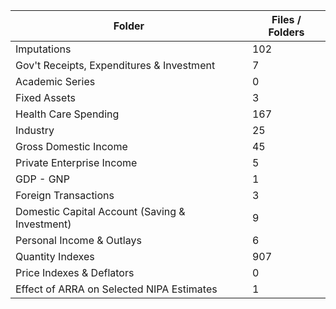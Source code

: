 | Folder                                         |   Files / Folders |
|------------------------------------------------|-------------------|
| Imputations                                    |               102 |
| Gov't Receipts, Expenditures & Investment      |                 7 |
| Academic Series                                |                 0 |
| Fixed Assets                                   |                 3 |
| Health Care Spending                           |               167 |
| Industry                                       |                25 |
| Gross Domestic Income                          |                45 |
| Private Enterprise Income                      |                 5 |
| GDP - GNP                                      |                 1 |
| Foreign Transactions                           |                 3 |
| Domestic Capital Account (Saving & Investment) |                 9 |
| Personal Income & Outlays                      |                 6 |
| Quantity Indexes                               |               907 |
| Price Indexes & Deflators                      |                 0 |
| Effect of ARRA on Selected NIPA Estimates      |                 1 |
